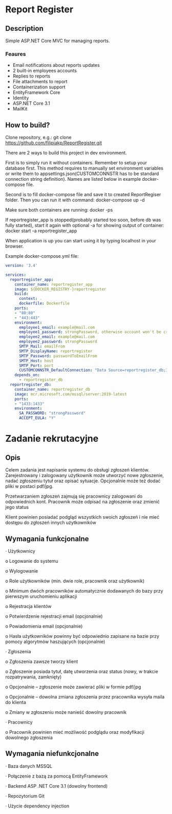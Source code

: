 # Report Register

## Description

Simple ASP.NET Core MVC for managing reports. 

### Feaures
* Email notifications about reports updates
* 2 built-in employees accounts
* Replies to reports
* File attachments to report
* Containerization support
* EntityFramework Core
* Identity
* ASP.NET Core 3.1
* MailKit

## How to build?
Clone repository, e.g.:
git clone https://github.com/filipiakp/ReportRegister.git

There are 2 ways to build this project in dev environment.

First is to simply run it without containers. Remember to setup your database first.
This method requires to manually set environment variables or write them to appsettings.json(CUSTOMCONNSTR has to be standard connection string definition). Names are listed below in example docker-compose file. 

Second is to fill docker-compose file and save it to created ReportRegiser folder.
Then you can run it with command:
docker-compose up -d

Make sure both containers are running:
docker -ps

If reportregister_app is stopped(probably started too soon, before db was fully started), start it again with optional -a for showing output of container:
docker start -a reportregister_app

When application is up you can start using it by typing localhost in your browser.

Example docker-compose.yml file:
```YAML
version: '3.4'

services:
  reportregister_app:
    container_name: reportregister_app
    image: ${DOCKER_REGISTRY-}reportregister
    build:
      context: .
      dockerfile: Dockerfile
    ports:
    - "80:80"
    - "443:443"
    environment:
      employee1_email: example@mail.com
      employee1_password: strongPassword, otherwise account won't be created
      employee2_email: example@mail.com
      employee2_password: strongPassword
      SMTP_Mail: emailFrom
      SMTP_DisplayName: reportregister
      SMTP_Password: passwordToEmailFrom
      SMTP_Host: host
      SMTP_Port: port
      CUSTOMCONNSTR_DefaultConnection: "Data Source=reportregister_db;Initial Catalog=ReportRegisterDB;Persist Security Info=True;User ID=User;Password=Password;MultipleActiveResultSets=True;TrustServerCertificate=True"
    depends_on:
      - reportregister_db
  reportregister_db:
    container_name: reportregister_db
    image: mcr.microsoft.com/mssql/server:2019-latest
    ports:
    - "1433:1433"
    environment:
      SA_PASSWORD: "strongPassword"
      ACCEPT_EULA: "Y"
```

# Zadanie rekrutacyjne


## Opis 

Celem zadania jest napisanie systemu do obsługi zgłoszeń klientów. Zarejestrowany i zalogowany użytkownik może utworzyć nowe zgłoszenie, nadać zgłoszeniu tytuł oraz opisać sytuacje. Opcjonalnie może też dodać pliki w postaci pdf/jpg. 

Przetwarzaniem zgłoszeń zajmują się pracownicy zalogowani do odpowiednich kont. Pracownik może odpisać na zgłoszenie oraz zmienić jego status 

Klient powinien posiadać podgląd wszystkich swoich zgłoszeń i nie mieć dostępu do zgłoszeń innych użytkowników 


## Wymagania funkcjonalne 

·        Użytkownicy 

o   Logowanie do systemu 

o   Wylogowanie 

o   Role użytkowników (min. dwie role, pracownik oraz użytkownik) 

o   Minimum dwóch pracowników automatycznie dodawanych do bazy przy pierwszym uruchomieniu aplikacji 

o   Rejestracja klientów 

o   Potwierdzenie rejestracji email (opcjonalnie) 

o   Powiadomienia email (opcjonalnie) 

o   Hasła użytkowników powinny być odpowiednio zapisane na bazie przy pomocy algorytmów haszujących (opcjonalnie) 

·        Zgłoszenia 

o   Zgłoszenia zawsze tworzy klient 

o   Zgłoszenie posiada tytuł, datę utworzenia oraz status (nowy, w trakcie rozpatrywania, zamknięty) 

o   Opcjonalnie – zgłoszenie może zawierać pliki w formie pdf/jpg 

o   Opcjonalnie – dowolna zmiana zgłoszenia przez pracownika wysyła maila do klienta 

o   Zmiany w zgłoszeniu może nanieść dowolny pracownik 

·        Pracownicy 

o   Pracownik powinien mieć możliwość podglądu oraz modyfikacji dowolnego zgłoszenia 


## Wymagania niefunkcjonalne 

·        Baza danych MSSQL 

·        Połączenie z bazą za pomocą EntityFramework 

·        Backend ASP .NET Core 3.1 (dowolny frontend) 

·        Repozytorium Git 

·        Użycie dependency injection  